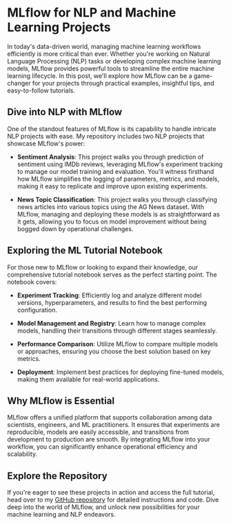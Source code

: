 # MLflow for NLP and Machine Learning Projects

In today's data-driven world, managing machine learning workflows efficiently is more critical than ever. Whether you're working on Natural Language Processing (NLP) tasks or developing complex machine learning models, MLflow provides powerful tools to streamline the entire machine learning lifecycle. In this post, we'll explore how MLflow can be a game-changer for your projects through practical examples, insightful tips, and easy-to-follow tutorials.

## Dive into NLP with MLflow

One of the standout features of MLflow is its capability to handle intricate NLP projects with ease. My repository includes two NLP projects that showcase MLflow's power:

- **Sentiment Analysis**: This project walks you through prediction of sentiment using IMDb reviews, leveraging MLflow's experiment tracking to manage our model training and evaluation. You'll witness firsthand how MLflow simplifies the logging of parameters, metrics, and models, making it easy to replicate and improve upon existing experiments.

- **News Topic Classification**: This project walks you through classifying news articles into various topics using the AG News dataset. With MLflow, managing and deploying these models is as straightforward as it gets, allowing you to focus on model improvement without being bogged down by operational challenges.

## Exploring the ML Tutorial Notebook

For those new to MLflow or looking to expand their knowledge, our comprehensive tutorial notebook serves as the perfect starting point. The notebook covers:

- **Experiment Tracking**: Efficiently log and analyze different model versions, hyperparameters, and results to find the best performing configuration.

- **Model Management and Registry**: Learn how to manage complex models, handling their transitions through different stages seamlessly.

- **Performance Comparison**: Utilize MLflow to compare multiple models or approaches, ensuring you choose the best solution based on key metrics.

- **Deployment**: Implement best practices for deploying fine-tuned models, making them available for real-world applications.

## Why MLflow is Essential

MLflow offers a unified platform that supports collaboration among data scientists, engineers, and ML practitioners. It ensures that experiments are reproducible, models are easily accessible, and transitions from development to production are smooth. By integrating MLflow into your workflow, you can significantly enhance operational efficiency and scalability.

## Explore the Repository

If you're eager to see these projects in action and access the full tutorial, head over to my [GitHub repository](https://github.com/Vaibhav-Kumar-Yadav/MLflow) for detailed instructions and code. Dive deep into the world of MLflow, and unlock new possibilities for your machine learning and NLP endeavors.
